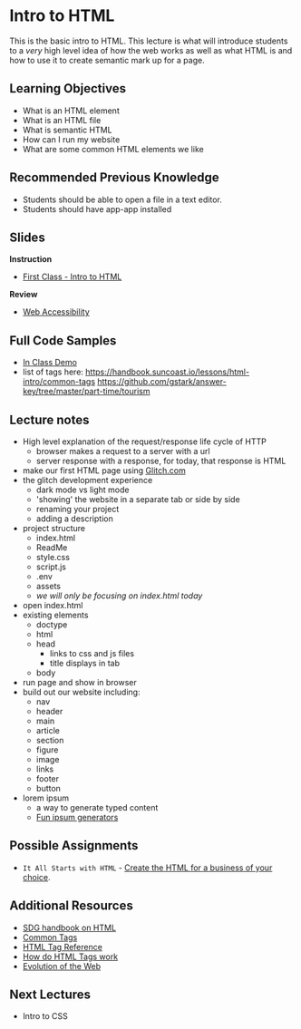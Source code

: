 # Intro to HTML

This is the basic intro to HTML. This lecture is what will introduce students to a _very_ high level idea of how the web works as well as what HTML is and how to use it to create semantic mark up for a page.

## Learning Objectives

- What is an HTML element
- What is an HTML file
- What is semantic HTML
- How can I run my website
- What are some common HTML elements we like

## Recommended Previous Knowledge

- Students should be able to open a file in a text editor.
- Students should have app-app installed

## Slides

**Instruction**

- [First Class - Intro to HTML](https://slides.com/lizthrilla/test-drive-first-class)

**Review**

- [Web Accessibility](https://docs.google.com/presentation/d/1PYVK1etWcTdu_Zbp5YlURsUoI3FMI401eSm3kbbRvig/edit?usp=sharing)

## Full Code Samples

- [In Class Demo](https://liz-cat-hotel.glitch.me/)
- list of tags here: https://handbook.suncoast.io/lessons/html-intro/common-tags
  https://github.com/gstark/answer-key/tree/master/part-time/tourism

## Lecture notes

- High level explanation of the request/response life cycle of HTTP
  - browser makes a request to a server with a url
  - server response with a response, for today, that response is HTML
- make our first HTML page using [Glitch.com](https://glitch.com)
- the glitch development experience
  - dark mode vs light mode
  - 'showing' the website in a separate tab or side by side
  - renaming your project
  - adding a description
- project structure
  - index.html
  - ReadMe
  - style.css
  - script.js
  - .env
  - assets
  - *we will only be focusing on index.html today*
- open index.html
- existing elements
  - doctype
  - html
  - head
    - links to css and js files 
    - title displays in tab
  - body
- run page and show in browser
- build out our website including: 
  - nav
  - header
  - main
  - article
  - section
  - figure
  - image
  - links
  - footer
  - button
- lorem ipsum
  - a way to generate typed content
  - [Fun ipsum generators](https://loremipsum.io/ultimate-list-of-lorem-ipsum-generators/)

## Possible Assignments

- `It All Starts with HTML` - [Create the HTML for a business of your choice](https://github.com/lizthrilla/intro-to-web-test-drive/blob/master/chapter-1-html/00-html/assignment.md).

## Additional Resources

- [SDG handbook on HTML](https://handbook.suncoast.io/lessons/html-intro)
- [Common Tags](https://handbook.suncoast.io/lessons/html-intro/common-tags)
- [HTML Tag Reference](https://developer.mozilla.org/en-US/docs/Web/HTML/Element)
- [How do HTML Tags work](https://developer.mozilla.org/en-US/Learn/HTML/HTML_tags)
- [Evolution of the Web](http://www.evolutionoftheweb.com)

## Next Lectures

- Intro to CSS
